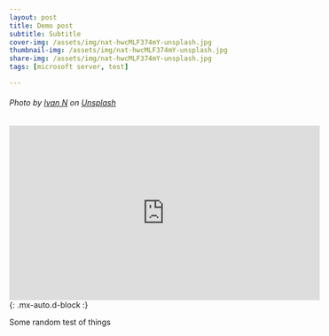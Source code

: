 ```yaml
---
layout: post
title: Demo post
subtitle: Subtitle
cover-img: /assets/img/nat-hwcMLF374mY-unsplash.jpg
thumbnail-img: /assets/img/nat-hwcMLF374mY-unsplash.jpg
share-img: /assets/img/nat-hwcMLF374mY-unsplash.jpg
tags: [microsoft server, test]

---
```

###### Photo by <a href="https://unsplash.com/@_ivann?utm_content=creditCopyText&utm_medium=referral&utm_source=unsplash">Ivan N</a> on <a href="https://unsplash.com/photos/a-bunch-of-wires-and-wires-in-a-room-AfStyhXC5kM?utm_content=creditCopyText&utm_medium=referral&utm_source=unsplash">Unsplash</a>

<iframe width="560" height="315" src="https://www.youtube.com/embed/Du3SfPcgleg?si=4SpuN8fACzoYBh8h" title="YouTube video player" frameborder="0" allow="accelerometer; autoplay; clipboard-write; encrypted-media; gyroscope; picture-in-picture; web-share" referrerpolicy="strict-origin-when-cross-origin" allowfullscreen></iframe>{: .mx-auto.d-block :}

Some random test of things
     
